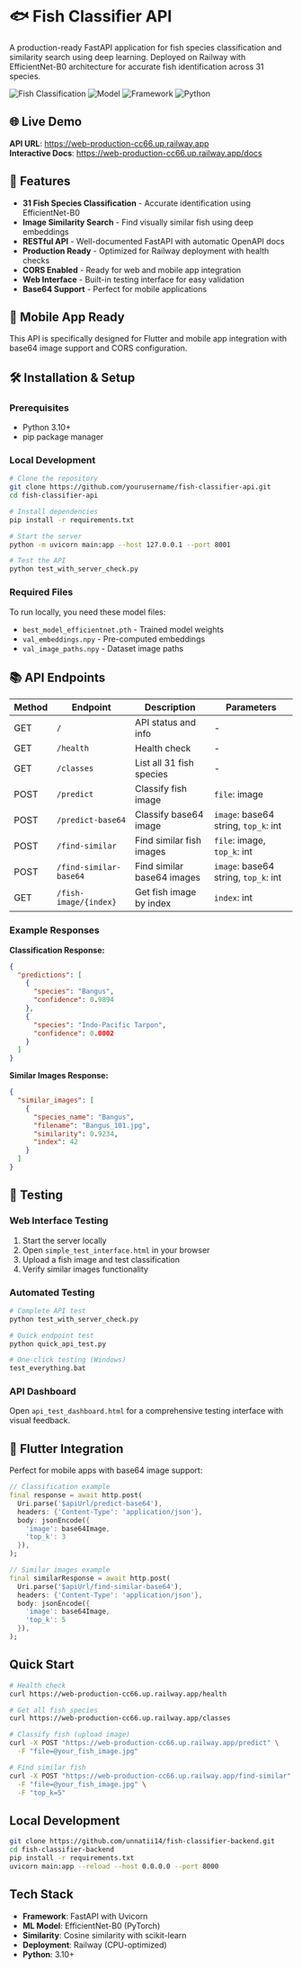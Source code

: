 # 🐟 Fish Classifier API

A production-ready FastAPI application for fish species classification and similarity search using deep learning. Deployed on Railway with EfficientNet-B0 architecture for accurate fish identification across 31 species.

![Fish Classification](https://img.shields.io/badge/Fish_Species-31-blue)
![Model](https://img.shields.io/badge/Model-EfficientNet--B0-green)
![Framework](https://img.shields.io/badge/Framework-FastAPI-red)
![Python](https://img.shields.io/badge/Python-3.10+-brightgreen)

## 🌐 Live Demo
**API URL**: https://web-production-cc66.up.railway.app  
**Interactive Docs**: https://web-production-cc66.up.railway.app/docs

## 🚀 Features
- **31 Fish Species Classification** - Accurate identification using EfficientNet-B0
- **Image Similarity Search** - Find visually similar fish using deep embeddings
- **RESTful API** - Well-documented FastAPI with automatic OpenAPI docs
- **Production Ready** - Optimized for Railway deployment with health checks
- **CORS Enabled** - Ready for web and mobile app integration
- **Web Interface** - Built-in testing interface for easy validation
- **Base64 Support** - Perfect for mobile applications

## 📱 Mobile App Ready
This API is specifically designed for Flutter and mobile app integration with base64 image support and CORS configuration.

## 🛠️ Installation & Setup

### Prerequisites
- Python 3.10+
- pip package manager

### Local Development
```bash
# Clone the repository
git clone https://github.com/yourusername/fish-classifier-api.git
cd fish-classifier-api

# Install dependencies
pip install -r requirements.txt

# Start the server
python -m uvicorn main:app --host 127.0.0.1 --port 8001

# Test the API
python test_with_server_check.py
```

### Required Files
To run locally, you need these model files:
- `best_model_efficientnet.pth` - Trained model weights
- `val_embeddings.npy` - Pre-computed embeddings
- `val_image_paths.npy` - Dataset image paths

## 📚 API Endpoints

| Method | Endpoint | Description | Parameters |
|--------|----------|-------------|------------|
| GET | `/` | API status and info | - |
| GET | `/health` | Health check | - |
| GET | `/classes` | List all 31 fish species | - |
| POST | `/predict` | Classify fish image | `file`: image |
| POST | `/predict-base64` | Classify base64 image | `image`: base64 string, `top_k`: int |
| POST | `/find-similar` | Find similar fish images | `file`: image, `top_k`: int |
| POST | `/find-similar-base64` | Find similar base64 images | `image`: base64 string, `top_k`: int |
| GET | `/fish-image/{index}` | Get fish image by index | `index`: int |

### Example Responses

**Classification Response:**
```json
{
  "predictions": [
    {
      "species": "Bangus",
      "confidence": 0.9894
    },
    {
      "species": "Indo-Pacific Tarpon", 
      "confidence": 0.0002
    }
  ]
}
```

**Similar Images Response:**
```json
{
  "similar_images": [
    {
      "species_name": "Bangus",
      "filename": "Bangus_101.jpg", 
      "similarity": 0.9234,
      "index": 42
    }
  ]
}
```

## 🧪 Testing

### Web Interface Testing
1. Start the server locally
2. Open `simple_test_interface.html` in your browser
3. Upload a fish image and test classification
4. Verify similar images functionality

### Automated Testing
```bash
# Complete API test
python test_with_server_check.py

# Quick endpoint test  
python quick_api_test.py

# One-click testing (Windows)
test_everything.bat
```

### API Dashboard
Open `api_test_dashboard.html` for a comprehensive testing interface with visual feedback.

## 📱 Flutter Integration

Perfect for mobile apps with base64 image support:

```dart
// Classification example
final response = await http.post(
  Uri.parse('$apiUrl/predict-base64'),
  headers: {'Content-Type': 'application/json'},
  body: jsonEncode({
    'image': base64Image,
    'top_k': 3
  }),
);

// Similar images example  
final similarResponse = await http.post(
  Uri.parse('$apiUrl/find-similar-base64'),
  headers: {'Content-Type': 'application/json'},
  body: jsonEncode({
    'image': base64Image,
    'top_k': 5
  }),
);
```

## Quick Start
```bash
# Health check
curl https://web-production-cc66.up.railway.app/health

# Get all fish species
curl https://web-production-cc66.up.railway.app/classes

# Classify fish (upload image)
curl -X POST "https://web-production-cc66.up.railway.app/predict" \
  -F "file=@your_fish_image.jpg"

# Find similar fish
curl -X POST "https://web-production-cc66.up.railway.app/find-similar" \
  -F "file=@your_fish_image.jpg" \
  -F "top_k=5"
```

## Local Development
```bash
git clone https://github.com/unnatii14/fish-classifier-backend.git
cd fish-classifier-backend
pip install -r requirements.txt
uvicorn main:app --reload --host 0.0.0.0 --port 8000
```

## Tech Stack
- **Framework**: FastAPI with Uvicorn
- **ML Model**: EfficientNet-B0 (PyTorch)
- **Similarity**: Cosine similarity with scikit-learn
- **Deployment**: Railway (CPU-optimized)
- **Python**: 3.10+